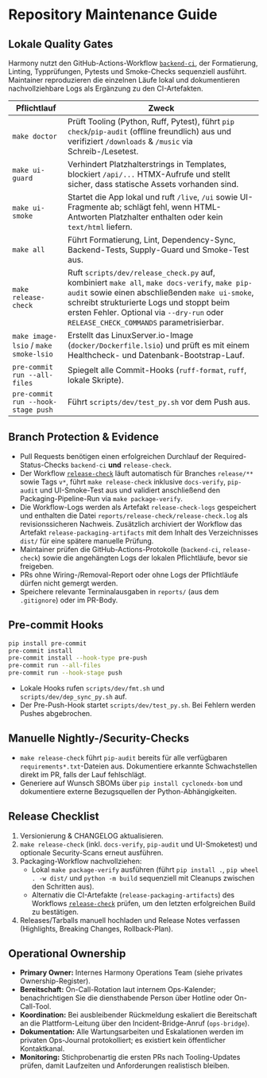 # Repository Maintenance Guide

## Lokale Quality Gates

Harmony nutzt den GitHub-Actions-Workflow [`backend-ci`](../../.github/workflows/ci.yml), der Formatierung, Linting, Typprüfungen, Pytests und Smoke-Checks sequenziell ausführt. Maintainer reproduzieren die einzelnen Läufe lokal und dokumentieren nachvollziehbare Logs als Ergänzung zu den CI-Artefakten.

| Pflichtlauf | Zweck |
| ------------ | ----- |
| `make doctor` | Prüft Tooling (Python, Ruff, Pytest), führt `pip check`/`pip-audit` (offline freundlich) aus und verifiziert `/downloads` & `/music` via Schreib-/Lesetest. |
| `make ui-guard` | Verhindert Platzhalterstrings in Templates, blockiert `/api/...` HTMX-Aufrufe und stellt sicher, dass statische Assets vorhanden sind. |
| `make ui-smoke` | Startet die App lokal und ruft `/live`, `/ui` sowie UI-Fragmente ab; schlägt fehl, wenn HTML-Antworten Platzhalter enthalten oder kein `text/html` liefern. |
| `make all` | Führt Formatierung, Lint, Dependency-Sync, Backend-Tests, Supply-Guard und Smoke-Test aus. |
| `make release-check` | Ruft `scripts/dev/release_check.py` auf, kombiniert `make all`, `make docs-verify`, `make pip-audit` sowie einen abschließenden `make ui-smoke`, schreibt strukturierte Logs und stoppt beim ersten Fehler. Optional via `--dry-run` oder `RELEASE_CHECK_COMMANDS` parametrisierbar. |
| `make image-lsio` / `make smoke-lsio` | Erstellt das LinuxServer.io-Image (`docker/Dockerfile.lsio`) und prüft es mit einem Healthcheck- und Datenbank-Bootstrap-Lauf. |
| `pre-commit run --all-files` | Spiegelt alle Commit-Hooks (`ruff-format`, `ruff`, lokale Skripte). |
| `pre-commit run --hook-stage push` | Führt `scripts/dev/test_py.sh` vor dem Push aus. |

## Branch Protection & Evidence

- Pull Requests benötigen einen erfolgreichen Durchlauf der Required-Status-Checks `backend-ci` **und** `release-check`.
- Der Workflow [`release-check`](../../.github/workflows/release-check.yml) läuft automatisch für Branches `release/**` sowie Tags `v*`, führt `make release-check` inklusive `docs-verify`, `pip-audit` und UI-Smoke-Test aus und validiert anschließend den Packaging-Pipeline-Run via `make package-verify`.
- Die Workflow-Logs werden als Artefakt `release-check-logs` gespeichert und enthalten die Datei `reports/release-check/release-check.log` als revisionssicheren Nachweis. Zusätzlich archiviert der Workflow das Artefakt `release-packaging-artifacts` mit dem Inhalt des Verzeichnisses `dist/` für eine spätere manuelle Prüfung.
- Maintainer prüfen die GitHub-Actions-Protokolle (`backend-ci`, `release-check`) sowie die angehängten Logs der lokalen Pflichtläufe, bevor sie freigeben.
- PRs ohne Wiring-/Removal-Report oder ohne Logs der Pflichtläufe dürfen nicht gemergt werden.
- Speichere relevante Terminalausgaben in `reports/` (aus dem `.gitignore`) oder im PR-Body.

## Pre-commit Hooks

```bash
pip install pre-commit
pre-commit install
pre-commit install --hook-type pre-push
pre-commit run --all-files
pre-commit run --hook-stage push
```

- Lokale Hooks rufen `scripts/dev/fmt.sh` und `scripts/dev/dep_sync_py.sh` auf.
- Der Pre-Push-Hook startet `scripts/dev/test_py.sh`. Bei Fehlern werden Pushes abgebrochen.

## Manuelle Nightly-/Security-Checks

- `make release-check` führt `pip-audit` bereits für alle verfügbaren `requirements*.txt`-Dateien aus. Dokumentiere erkannte
  Schwachstellen direkt im PR, falls der Lauf fehlschlägt.
- Generiere auf Wunsch SBOMs über `pip install cyclonedx-bom` und dokumentiere externe Bezugsquellen der Python-Abhängigkeiten.

## Release Checklist

1. Versionierung & CHANGELOG aktualisieren.
2. `make release-check` (inkl. `docs-verify`, `pip-audit` und UI-Smoketest) und optionale Security-Scans erneut ausführen.
3. Packaging-Workflow nachvollziehen:
   - Lokal `make package-verify` ausführen (führt `pip install .`, `pip wheel . -w dist/` und `python -m build` sequenziell mit Cleanups zwischen den Schritten aus).
   - Alternativ die CI-Artefakte (`release-packaging-artifacts`) des Workflows [`release-check`](../../.github/workflows/release-check.yml) prüfen, um den letzten erfolgreichen Build zu bestätigen.
4. Releases/Tarballs manuell hochladen und Release Notes verfassen (Highlights, Breaking Changes, Rollback-Plan).

## Operational Ownership

- **Primary Owner:** Internes Harmony Operations Team (siehe privates Ownership-Register).
- **Bereitschaft:** On-Call-Rotation laut internem Ops-Kalender; benachrichtigen Sie die diensthabende Person über Hotline oder On-Call-Tool.
- **Koordination:** Bei ausbleibender Rückmeldung eskaliert die Bereitschaft an die Plattform-Leitung über den Incident-Bridge-Anruf (`ops-bridge`).
- **Dokumentation:** Alle Wartungsarbeiten und Eskalationen werden im privaten Ops-Journal protokolliert; es existiert kein öffentlicher Kontaktkanal.
- **Monitoring:** Stichprobenartig die ersten PRs nach Tooling-Updates prüfen, damit Laufzeiten und Anforderungen realistisch bleiben.
